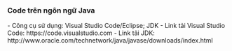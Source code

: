 <h3>Code trên ngôn ngữ Java</h3>
- Công cụ sử dụng: Visual Studio Code/Eclipse; JDK
- Link tải Visual Studio Code: https://code.visualstudio.com
- Link tải JDK: http://www.oracle.com/technetwork/java/javase/downloads/index.html

